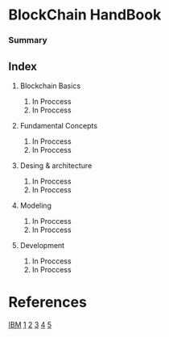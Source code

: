 # BlockChain HandBook

### Summary

## Index
1. Blockchain Basics
   1. In Proccess 
   1. In Proccess

1. Fundamental Concepts 
   1. In Proccess 
   1. In Proccess

1. Desing & architecture
   1. In Proccess 
   1. In Proccess
   
1. Modeling
   1. In Proccess 
   1. In Proccess

1. Development
   1. In Proccess 
   1. In Proccess

# References
[IBM](https://www-01.ibm.com/common/ssi/cgi-bin/ssialias?htmlfid=XIM12354USEN)
[1](https://s3.eu-west-2.amazonaws.com/blockchainhub.media/Blockchain+Technology+Handbook.pdf)
[2](https://scet.berkeley.edu/wp-content/uploads/BlockchainPaper.pdf)
[3](https://media.readthedocs.org/pdf/blockchain-guide/latest/blockchain-guide.pdf)
[4](https://www.themsphub.com/app/uploads/2018/06/Getting-started-with-blockchain-guide.pdf)
[5](https://www.pwc.in/assets/pdfs/publications/2018/blockchain-the-next-innovation-to-make-our-cities-smarter.pdf)
[]()
